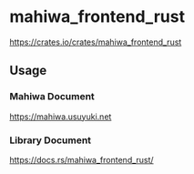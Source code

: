 # mahiwa_frontend_rust

https://crates.io/crates/mahiwa_frontend_rust

## Usage

### Mahiwa Document

https://mahiwa.usuyuki.net

### Library Document

https://docs.rs/mahiwa_frontend_rust/
